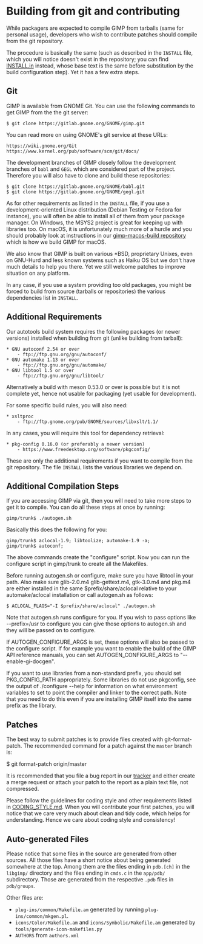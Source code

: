 # Building from git and contributing

While packagers are expected to compile GIMP from tarballs (same for
personal usage), developers who wish to contribute patches should
compile from the git repository.

The procedure is basically the same (such as described in the `INSTALL`
file, which you will notice doesn't exist in the repository; you can
find [INSTALL.in](/INSTALL.in) instead, whose base text is the same
before substitution by the build configuration step). Yet it has a few
extra steps.

## Git

GIMP is available from GNOME Git. You can use the following commands
to get GIMP from the the git server:

    $ git clone https://gitlab.gnome.org/GNOME/gimp.git

You can read more on using GNOME's git service at these URLs:

    https://wiki.gnome.org/Git
    https://www.kernel.org/pub/software/scm/git/docs/


The development branches of GIMP closely follow the development branches
of `babl` and `GEGL` which are considered part of the project. Therefore
you will also have to clone and build these repositories:

    $ git clone https://gitlab.gnome.org/GNOME/babl.git
    $ git clone https://gitlab.gnome.org/GNOME/gegl.git


As for other requirements as listed in the `INSTALL` file, if you use
a development-oriented Linux distribution (Debian Testing or Fedora for
instance), you will often be able to install all of them from your
package manager. On Windows, the MSYS2 project is great for keeping up
with libraries too. On macOS, it is unfortunately much more of a hurdle
and you should probably look at instructions in our [gimp-macos-build
repository](https://gitlab.gnome.org/Infrastructure/gimp-macos-build)
which is how we build GIMP for macOS.

We also know that GIMP is built on various \*BSD, proprietary Unixes,
even on GNU-Hurd and less known systems such as Haiku OS but we don't
have much details to help you there. Yet we still welcome patches to
improve situation on any platform.

In any case, if you use a system providing too old packages, you might
be forced to build from source (tarballs or repositories) the various
dependencies list in `INSTALL`.

## Additional Requirements

Our autotools build system requires the following packages (or newer
versions) installed when building from git (unlike building from
tarball):

    * GNU autoconf 2.54 or over
        - ftp://ftp.gnu.org/gnu/autoconf/
    * GNU automake 1.13 or over
        - ftp://ftp.gnu.org/gnu/automake/
    * GNU libtool 1.5 or over
        - ftp://ftp.gnu.org/gnu/libtool/

Alternatively a build with meson 0.53.0 or over is possible but it is
not complete yet, hence not usable for packaging (yet usable for
development).

For some specific build rules, you will also need:

    * xsltproc
        - ftp://ftp.gnome.org/pub/GNOME/sources/libxslt/1.1/

In any cases, you will require this tool for dependency retrieval:

    * pkg-config 0.16.0 (or preferably a newer version)
        - https://www.freedesktop.org/software/pkgconfig/

These are only the additional requirements if you want to compile from
the git repository. The file `INSTALL` lists the various libraries we
depend on.


## Additional Compilation Steps

If you are accessing GIMP via git, then you will need to take more
steps to get it to compile.  You can do all these steps at once by
running:

    gimp/trunk$ ./autogen.sh

Basically this does the following for you:

    gimp/trunk$ aclocal-1.9; libtoolize; automake-1.9 -a;
    gimp/trunk$ autoconf;

The above commands create the "configure" script.  Now you can run the
configure script in gimp/trunk to create all the Makefiles.

Before running autogen.sh or configure, make sure you have libtool in
your path. Also make sure glib-2.0.m4 glib-gettext.m4, gtk-3.0.m4 and
pkg.m4 are either installed in the same $prefix/share/aclocal relative to your
automake/aclocal installation or call autogen.sh as follows:

    $ ACLOCAL_FLAGS="-I $prefix/share/aclocal" ./autogen.sh

Note that autogen.sh runs configure for you.  If you wish to pass
options like --prefix=/usr to configure you can give those options to
autogen.sh and they will be passed on to configure.

If AUTOGEN_CONFIGURE_ARGS is set, these options will also be passed to
the configure script. If for example you want to enable the build of
the GIMP API reference manuals, you can set AUTOGEN_CONFIGURE_ARGS to
"--enable-gi-docgen".

If you want to use libraries from a non-standard prefix, you should set
PKG_CONFIG_PATH appropriately. Some libraries do not use pkgconfig, see
the output of ./configure --help for information on what environment
variables to set to point the compiler and linker to the correct path.
Note that you need to do this even if you are installing GIMP itself
into the same prefix as the library.


## Patches

The best way to submit patches is to provide files created with
git-format-patch. The recommended command for a patch against the
`master` branch is:

  $ git format-patch origin/master

It is recommended that you file a bug report in our
[tracker](https://gitlab.gnome.org/GNOME/gimp) and either create a merge
request or attach your patch to the report as a plain text file, not
compressed.

Please follow the guidelines for coding style and other requirements
listed in [CODING_STYLE.md](https://developer.gimp.org/core/coding_style/). When
you will contribute your first patches, you will notice that we care very much
about clean and tidy code, which helps for understanding. Hence we care about
coding style and consistency!


## Auto-generated Files

Please notice that some files in the source are generated from other
sources. All those files have a short notice about being generated
somewhere at the top. Among them are the files ending in `pdb.[ch]` in
the `libgimp/` directory and the files ending in `cmds.c` in the
`app/pdb/` subdirectory. Those are generated from the respective `.pdb`
files in `pdb/groups`.

Other files are:

* `plug-ins/common/Makefile.am` generated by running
  `plug-ins/common/mkgen.pl`.
* `icons/Color/Makefile.am` and `icons/Symbolic/Makefile.am` generated
  by `tools/generate-icon-makefiles.py`
* `AUTHORS` from `authors.xml`
